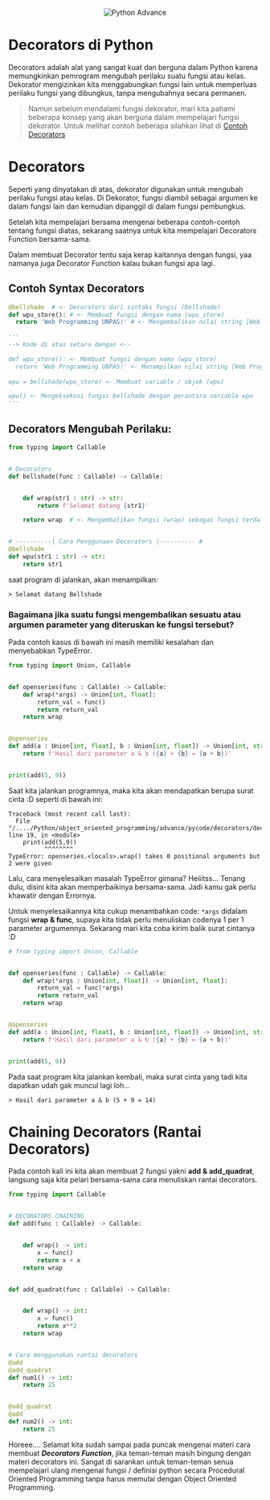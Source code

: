 <p align="center">
  <img src="https://i.ibb.co/wdKw3mc/decorator.png" alt="Python Advance">
</p>

# Decorators di Python

Decorators adalah alat yang sangat kuat dan berguna dalam Python karena memungkinkan pemrogram mengubah perilaku suatu fungsi atau kelas. Dekorator mengizinkan kita menggabungkan fungsi lain untuk memperluas perilaku fungsi yang dibungkus, tanpa mengubahnya secara permanen.

> Namun sebelum mendalami fungsi dekorator, mari kita pahami beberapa konsep yang akan berguna dalam mempelajari fungsi dekorator. Untuk melihat contoh beberapa silahkan lihat di [Contoh Decorators](../object_oriented/advance/pycode/decorators/contoh_decorators.md)

# Decorators

Seperti yang dinyatakan di atas, dekorator digunakan untuk mengubah perilaku fungsi atau kelas. Di Dekorator, fungsi diambil sebagai argumen ke dalam fungsi lain dan kemudian dipanggil di dalam fungsi pembungkus.

Setelah kita mempelajari bersama mengenai beberapa contoh-contoh tentang fungsi diatas, sekarang saatnya untuk kita mempelajari Decorators Function bersama-sama.

Dalam membuat Decorator tentu saja kerap kaitannya dengan fungsi, yaa namanya juga Decorator Function kalau bukan fungsi apa lagi.

## Contoh Syntax Decorators

```py
@bellshade  # <- Decorators dari sintaks fungsi (bellshade)
def wpu_store(): # <- Membuat fungsi dengan nama (wpu_store)
  return 'Web Programming UNPAS!' # <- Mengembalikan nilai string [Web Programming UNPAS!]
  
'''
--> Kode di atas setara dengan <--

def wpu_store(): <- Membuat fungsi dengan nama (wpu_store)
  return 'Web Programming UNPAS!' <- Menampilkan nilai string [Web Programming UNPAS!] dari fungsi (wpu_store)
  
wpu = bellshade(wpu_store) <- Membuat variable / objek (wpu)

wpu() <- Mengeksekusi fungsi bellshade dengan perantara variable wpu 
'''
```

## Decorators Mengubah Perilaku:

```py
from typing import Callable


# Decorators
def bellshade(func : Callable) -> Callable:


    def wrap(str1 : str) -> str:
        return f'Selamat datang {str1}'

    return wrap  # <- Mengembalikan fungsi (wrap) sebagai fungsi terdalam (bellshade)


# ----------| Cara Penggunaan Decorators |---------- #
@bellshade
def wpu(str1 : str) -> str:
    return str1

```

saat program di jalankan, akan menampilkan:

```console
> Selamat datang Bellshade
```

### Bagaimana jika suatu fungsi mengembalikan sesuatu atau argumen parameter yang diteruskan ke fungsi tersebut?

Pada contoh kasus di bawah ini masih memiliki kesalahan dan menyebabkan TypeError.

```py
from typing import Union, Callable


def openseries(func : Callable) -> Callable:
    def wrap(*args) -> Union[int, float]:
        return_val = func()
        return return_val
    return wrap


@openseries
def add(a : Union[int, float], b : Union[int, float]) -> Union[int, str]:
    return f'Hasil dari parameter a & b ({a} + {b} = {a + b})'


print(add(5, 9))

```

Saat kita jalankan programnya, maka kita akan mendapatkan berupa surat cinta :D seperti di bawah ini:

```console
Traceback (most recent call last):
  File "/..../Python/object_oriented_programming/advance/pycode/decorators/decorators_return.py", line 19, in <module>
    print(add(5,9))
          ^^^^^^^^
TypeError: openseries.<locals>.wrap() takes 0 positional arguments but 2 were given
```

Lalu, cara menyelesaikan masalah TypeError gimana?
Heiiitss... Tenang dulu, disini kita akan memperbaikinya bersama-sama. Jadi kamu gak perlu khawatir dengan Errornya.

Untuk menyelesaikannya kita cukup menambahkan code: `*args` didalam fungsi **wrap & func**, supaya kita tidak perlu menuliskan codenya 1 per 1 parameter argumennya. Sekarang mari kita coba kirim balik surat cintanya :D

```py
# from typing import Union, Callable


def openseries(func : Callable) -> Callable:
    def wrap(*args : Union[int, float]) -> Union[int, float]:
        return_val = func(*args)
        return return_val
    return wrap


@openseries
def add(a : Union[int, float], b : Union[int, float]) -> Union[int, str]:
    return f'Hasil dari parameter a & b ({a} + {b} = {a + b})'


print(add(5, 9))

```
Pada saat program kita jalankan kembali, maka surat cinta yang tadi kita dapatkan udah gak muncul lagi loh...

```console
> Hasil dari parameter a & b (5 + 9 = 14)
```

# Chaining Decorators (Rantai Decorators)

Pada contoh kali ini kita akan membuat 2 fungsi yakni **add & add_quadrat**, langsung saja kita pelari bersama-sama cara menuliskan rantai decorators.

```py
from typing import Callable


# DECORATORS CHAINING
def add(func : Callable) -> Callable:


    def wrap() -> int:
        x = func()
        return x + x
    return wrap


def add_quadrat(func : Callable) -> Callable:


    def wrap() -> int:
        x = func()
        return x**2
    return wrap


# Cara menggunakan rantai decorators
@add
@add_quadrat
def num1() -> int:
    return 25


@add_quadrat
@add
def num2() -> int:
    return 25

```

Horeee.... Selamat kita sudah sampai pada puncak mengenai materi cara membuat _**Decorators Function**_, jika teman-teman masih bingung dengan materi decorators ini. Sangat di sarankan untuk teman-teman senua mempelajari ulang mengenai fungsi / definisi python secara Procedural Oriented Programming tanpa harus memulai dengan Object Oriented Programming.